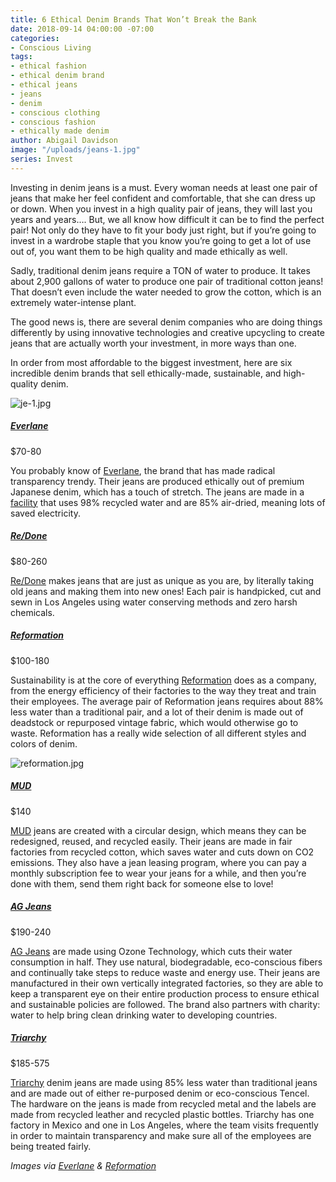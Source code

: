 ```yaml
---
title: 6 Ethical Denim Brands That Won’t Break the Bank
date: 2018-09-14 04:00:00 -07:00
categories:
- Conscious Living
tags:
- ethical fashion
- ethical denim brand
- ethical jeans
- jeans
- denim
- conscious clothing
- conscious fashion
- ethically made denim
author: Abigail Davidson
image: "/uploads/jeans-1.jpg"
series: Invest
---
```


Investing in denim jeans is a must. Every woman needs at least one pair of jeans that make her feel confident and comfortable, that she can dress up or down.  When you invest in a high quality pair of jeans, they will last you years and years…. But, we all know how difficult it can be to find the perfect pair! Not only do they have to fit your body just right, but if you’re going to invest in a wardrobe staple that you know you’re going to get a lot of use out of, you want them to be high quality and made ethically as well.

Sadly, traditional denim jeans require a TON of water to produce. It takes about 2,900 gallons of water to produce one pair of traditional cotton jeans! That doesn’t even include the water needed to grow the cotton, which is an extremely water-intense plant.

The good news is, there are several denim companies who are doing things differently by using innovative technologies and creative upcycling to create jeans that are actually worth your investment, in more ways than one.

In order from most affordable to the biggest investment, here are six incredible denim brands that sell ethically-made, sustainable, and high-quality denim.

![je-1.jpg](/uploads/je-1.jpg)

##### [Everlane](https://www.everlane.com/collections/womens-jeans)
$70-80 

You probably know of [Everlane](https://www.everlane.com/collections/womens-jeans), the brand that has made radical transparency trendy. Their jeans are produced ethically out of premium Japanese denim, which has a touch of stretch. The jeans are made in a [facility](https://www.everlane.com/denim-factory) that uses 98% recycled water and are 85% air-dried, meaning lots of saved electricity. 

##### [Re/Done](https://shopredone.com/)
$80-260

[Re/Done](https://shopredone.com/) makes jeans that are just as unique as you are, by literally taking old jeans and making them into new ones! Each pair is handpicked, cut and sewn in Los Angeles using water conserving methods and zero harsh chemicals. 

##### [Reformation](https://www.thereformation.com/categories/jeans)
$100-180

Sustainability is at the core of everything [Reformation](https://www.thereformation.com/categories/jeans) does as a company, from the energy efficiency of their factories to the way they treat and train their employees. The average pair of Reformation jeans requires about 88% less water than a traditional pair, and a lot of their denim is made out of deadstock or repurposed vintage fabric, which would otherwise go to waste. Reformation has a really wide selection of all different styles and colors of denim.

![reformation.jpg](/uploads/reformation.jpg)

##### [MUD](https://mudjeans.eu/)
$140

[MUD](https://mudjeans.eu/) jeans are created with a circular design, which means they can be redesigned, reused, and recycled easily. Their jeans are made in fair factories from recycled cotton, which saves water and cuts down on CO2 emissions. They also have a jean leasing program, where you can pay a monthly subscription fee to wear your jeans for a while, and then you’re done with them, send them right back for someone else to love!

##### [AG Jeans](https://www.agjeans.com/women)
$190-240

[AG Jeans](https://www.agjeans.com/women) are made using Ozone Technology, which cuts their water consumption in half. They use natural, biodegradable, eco-conscious fibers and continually take steps to reduce waste and energy use. Their jeans are manufactured in their own vertically integrated factories, so they are able to keep a transparent eye on their entire production process to ensure ethical and sustainable policies are followed. The brand also partners with charity: water to help bring clean drinking water to developing countries.

##### [Triarchy](https://triarchy.com/)
$185-575

[Triarchy](https://triarchy.com/) denim jeans are made using 85% less water than traditional jeans and are made out of either re-purposed denim or eco-conscious Tencel. The hardware on the jeans is made from recycled metal and the labels are made from recycled leather and recycled plastic bottles. Triarchy has one factory in Mexico and one in Los Angeles, where the team visits frequently in order to maintain transparency and make sure all of the employees are being treated fairly. 

_Images via [Everlane](https://www.everlane.com/) & [Reformation](https://www.thereformation.com/)_